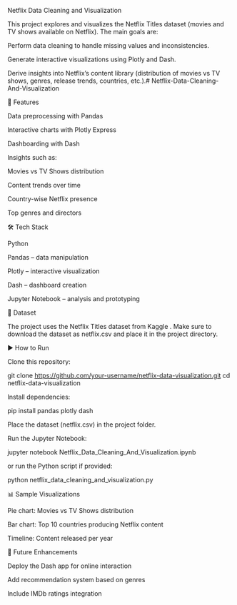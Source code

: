 Netflix Data Cleaning and Visualization

This project explores and visualizes the Netflix Titles dataset (movies and TV shows available on Netflix).
The main goals are:

Perform data cleaning to handle missing values and inconsistencies.

Generate interactive visualizations using Plotly and Dash.

Derive insights into Netflix’s content library (distribution of movies vs TV shows, genres, release trends, countries, etc.).# Netflix-Data-Cleaning-And-Visualization

🚀 Features

Data preprocessing with Pandas

Interactive charts with Plotly Express

Dashboarding with Dash

Insights such as:

Movies vs TV Shows distribution

Content trends over time

Country-wise Netflix presence

Top genres and directors

🛠️ Tech Stack

Python

Pandas – data manipulation

Plotly – interactive visualization

Dash – dashboard creation

Jupyter Notebook – analysis and prototyping

📂 Dataset

The project uses the Netflix Titles dataset from Kaggle
.
Make sure to download the dataset as netflix.csv and place it in the project directory.

▶️ How to Run

Clone this repository:

git clone https://github.com/your-username/netflix-data-visualization.git
cd netflix-data-visualization


Install dependencies:

pip install pandas plotly dash


Place the dataset (netflix.csv) in the project folder.

Run the Jupyter Notebook:

jupyter notebook Netflix_Data_Cleaning_And_Visualization.ipynb


or run the Python script if provided:

python netflix_data_cleaning_and_visualization.py

📊 Sample Visualizations

Pie chart: Movies vs TV Shows distribution

Bar chart: Top 10 countries producing Netflix content

Timeline: Content released per year

📌 Future Enhancements

Deploy the Dash app for online interaction

Add recommendation system based on genres

Include IMDb ratings integration
